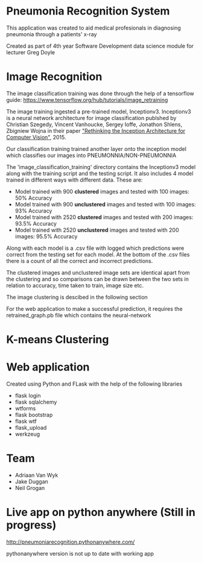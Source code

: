 # Pneumonia Recognition System
This application was created to aid medical profesionals in diagnosing pneumonia through a patients' x-ray

Created as part of 4th year Software Development data science module for lecturer Greg Doyle

# Image Recognition

The image classification training was done through the help of a tensorflow guide: https://www.tensorflow.org/hub/tutorials/image_retraining

The image training ingested a pre-trained model, Inceptionv3. Inceptionv3 is a neural network 
architecture for image classification publshed by Christian Szegedy, Vincent Vanhoucke, Sergey Ioffe, Jonathon Shlens, Zbigniew Wojna
in their paper ["Rethinking the Inception Architecture for Computer Vision"](https://arxiv.org/abs/1512.00567), 2015.

Our classification training trained another layer onto the inception model which classifies our images into PNEUMONNIA/NON-PNEUMONNIA

The 'image_classification_training' directory contains the Inceptionv3 model along with the training script and the testing script.
It also includes 4 model trained in different ways with different data.
These are:
- Model trained with 900 **clustered** images and tested with 100 images: 50% Accuracy
- Model trained with 900 **unclustered** images and tested with 100 images: 93% Accuracy
- Model trained with 2520 **clustered** images and tested with 200 images: 93.5% Accuracy
- Model trained with 2520 **unclustered** images and tested with 200 images: 95.5% Accuracy
	
Along with each model is a .csv file with logged which predictions were correct from the testing set for each model.
At the bottom of the .csv files there is a count of all the correct and incorrect predictions.

The clustered images and unclustered image sets are identical apart from the clustering and so comparisons can be drawn
between the two sets in relation to accuracy, time taken to train, image size etc.

The image clustering is descibed in the following section

For the web application to make a successful prediction, it requires the retrained_graph.pb file which contains the neural-network

# K-means Clustering 

# Web application 
Created using Python and FLask with the help of the following libraries
- flask login
- flask sqlalchemy
- wtforms
- flask bootstrap
- flask wtf
- flask_upload
- werkzeug

# Team 
- Adriaan Van Wyk
- Jake Duggan
- Neil Grogan

# Live app on python anywhere (Still in progress)
http://pneumoniarecognition.pythonanywhere.com/

pythonanywhere version is not up to date with working app
